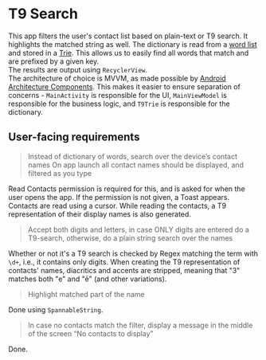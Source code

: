 # T9 Search
This app filters the user's contact list based on plain-text or T9 search. It highlights the matched string as well.
The dictionary is read from a [word list](https://github.com/edgars-supe/t9search/blob/master/app/src/main/res/raw/wordlist) and stored in a [Trie](https://en.wikipedia.org/wiki/Trie). This allows us to easily find all words that match and are prefixed by a given key.  
The results are output using `RecyclerView`.  
The architecture of choice is MVVM, as made possible by [Android Architecture Components](https://developer.android.com/topic/libraries/architecture/index.html). This makes it easier to ensure separation of concerns - `MainActivity` is responsible for the UI, `MainViewModel` is responsible for the business logic, and `T9Trie` is responsible for the dictionary.  

## User-facing requirements
> Instead of dictionary of words, search over the device’s contact names
> On app launch all contact names should be displayed, and filtered as you type

Read Contacts permission is required for this, and is asked for when the user opens the app. If the permission is not given, a Toast appears.  
Contacts are read using a cursor. While reading the contacts, a T9 representation of their display names is also generated.

> Accept both digits and letters, in case ONLY digits are entered do a T9-search, otherwise, do a plain string search over the names

Whether or not it's a T9 search is checked by Regex matching the term with `\d+`, i.e., it contains only digits. When creating the T9 representation of contacts' names, diacritics and accents are stripped, meaning that "3" matches both "e" and "ē" (and other variations).

> Highlight matched part of the name

Done using `SpannableString`.

> In case no contacts match the filter, display a message in the middle of the screen “No contacts to display”

Done.
